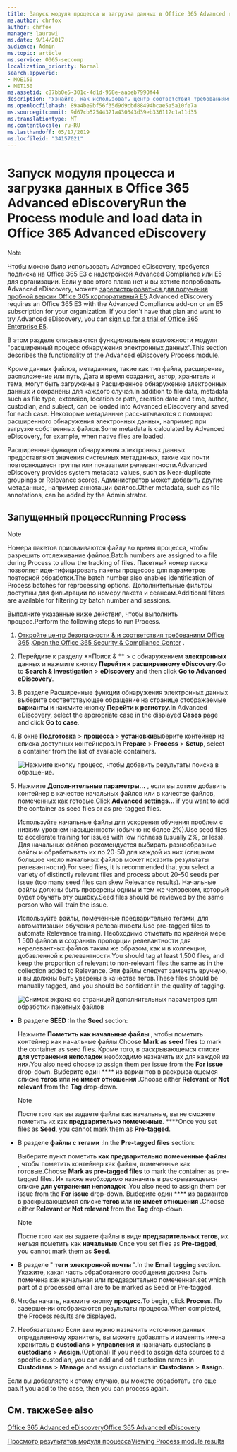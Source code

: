 ```yaml
---
title: Запуск модуля процесса и загрузка данных в Office 365 Advanced eDiscovery
ms.author: chrfox
author: chrfox
manager: laurawi
ms.date: 9/14/2017
audience: Admin
ms.topic: article
ms.service: O365-seccomp
localization_priority: Normal
search.appverid:
- MOE150
- MET150
ms.assetid: c87bb0e5-301c-4d1d-958e-aabeb7990f44
description: 'Узнайте, как использовать центр соответствия требованиям безопасности &amp; Office 365 для доступа к Office 365 Advanced eDiscovery и запуска модуля Process для случая.  '
ms.openlocfilehash: 89a4be9bf56f35d9d9cbd88494bcae5a5a10fe7a
ms.sourcegitcommit: 9d67cb52544321a430343d39eb336112c1a11d35
ms.translationtype: MT
ms.contentlocale: ru-RU
ms.lasthandoff: 05/17/2019
ms.locfileid: "34157021"
---
```

# <a name="run-the-process-module-and-load-data-in-office-365-advanced-ediscovery"></a><span data-ttu-id="00199-103">Запуск модуля процесса и загрузка данных в Office 365 Advanced eDiscovery</span><span class="sxs-lookup"><span data-stu-id="00199-103">Run the Process module and load data in Office 365 Advanced eDiscovery</span></span>

> [!NOTE]
> <span data-ttu-id="00199-p101">Чтобы можно было использовать Advanced eDiscovery, требуется подписка на Office 365 E3 с надстройкой Advanced Compliance или E5 для организации. Если у вас этого плана нет и вы хотите попробовать Advanced eDiscovery, можете [зарегистрироваться для получения пробной версии Office 365 корпоративный E5](https://go.microsoft.com/fwlink/p/?LinkID=698279).</span><span class="sxs-lookup"><span data-stu-id="00199-p101">Advanced eDiscovery requires an Office 365 E3 with the Advanced Compliance add-on or an E5 subscription for your organization. If you don't have that plan and want to try Advanced eDiscovery, you can [sign up for a trial of Office 365 Enterprise E5](https://go.microsoft.com/fwlink/p/?LinkID=698279).</span></span> 
  
<span data-ttu-id="00199-106">В этом разделе описываются функциональные возможности модуля "расширенный процесс обнаружения электронных данных".</span><span class="sxs-lookup"><span data-stu-id="00199-106">This section describes the functionality of the Advanced eDiscovery Process module.</span></span> 
  
<span data-ttu-id="00199-107">Кроме данных файлов, метаданные, такие как тип файла, расширение, расположение или путь, Дата и время создания, автор, хранитель и тема, могут быть загружены в Расширенное обнаружение электронных данных и сохранены для каждого случая.</span><span class="sxs-lookup"><span data-stu-id="00199-107">In addition to file data, metadata such as file type, extension, location or path, creation date and time, author, custodian, and subject, can be loaded into Advanced eDiscovery and saved for each case.</span></span> <span data-ttu-id="00199-108">Некоторые метаданные рассчитываются с помощью расширенного обнаружения электронных данных, например при загрузке собственных файлов.</span><span class="sxs-lookup"><span data-stu-id="00199-108">Some metadata is calculated by Advanced eDiscovery, for example, when native files are loaded.</span></span> 
  
<span data-ttu-id="00199-109">Расширенные функции обнаружения электронных данных предоставляют значения системных метаданных, такие как почти повторяющиеся группы или показатели релевантности.</span><span class="sxs-lookup"><span data-stu-id="00199-109">Advanced eDiscovery provides system metadata values, such as Near-duplicate groupings or Relevance scores.</span></span> <span data-ttu-id="00199-110">Администратор может добавить другие метаданные, например аннотации файлов.</span><span class="sxs-lookup"><span data-stu-id="00199-110">Other metadata, such as file annotations, can be added by the Administrator.</span></span> 
  
## <a name="running-process"></a><span data-ttu-id="00199-111">Запущенный процесс</span><span class="sxs-lookup"><span data-stu-id="00199-111">Running Process</span></span>

> [!NOTE]
> <span data-ttu-id="00199-112">Номера пакетов присваиваются файлу во время процесса, чтобы разрешить отслеживание файлов.</span><span class="sxs-lookup"><span data-stu-id="00199-112">Batch numbers are assigned to a file during Process to allow the tracking of files.</span></span> <span data-ttu-id="00199-113">Пакетный номер также позволяет идентифицировать пакеты процессов для параметров повторной обработки.</span><span class="sxs-lookup"><span data-stu-id="00199-113">The batch number also enables identification of Process batches for reprocessing options.</span></span> <span data-ttu-id="00199-114">Дополнительные фильтры доступны для фильтрации по номеру пакета и сеансам.</span><span class="sxs-lookup"><span data-stu-id="00199-114">Additional filters are available for filtering by batch number and sessions.</span></span> 
  
<span data-ttu-id="00199-115">Выполните указанные ниже действия, чтобы выполнить процесс.</span><span class="sxs-lookup"><span data-stu-id="00199-115">Perform the following steps to run Process.</span></span>
  
1. <span data-ttu-id="00199-116">[Откройте центр безопасности &amp; и соответствия требованиям Office 365](go-to-the-securitycompliance-center.md) .</span><span class="sxs-lookup"><span data-stu-id="00199-116">[Open the Office 365 Security &amp; Compliance Center](go-to-the-securitycompliance-center.md) .</span></span> 
    
2. <span data-ttu-id="00199-117">Перейдите к разделу \*\*Поиск &amp; \*\* \> с обнаружением **электронных** данных и нажмите кнопку **Перейти к расширенному eDiscovery**.</span><span class="sxs-lookup"><span data-stu-id="00199-117">Go to **Search &amp; investigation** \> **eDiscovery** and then click **Go to Advanced eDiscovery**.</span></span>
    
3. <span data-ttu-id="00199-118">В разделе Расширенные функции обнаружения электронных данных выберите соответствующее обращение на странице отображаемые **варианты** и нажмите кнопку **Перейти к регистру**.</span><span class="sxs-lookup"><span data-stu-id="00199-118">In Advanced eDiscovery, select the appropriate case in the displayed **Cases** page and click **Go to case**.</span></span>
    
4. <span data-ttu-id="00199-119">В окне **Подготовка** \> **процесса** \> **установки**выберите контейнер из списка доступных контейнеров.</span><span class="sxs-lookup"><span data-stu-id="00199-119">In **Prepare** \> **Process** \> **Setup**, select a container from the list of available containers.</span></span>
    
    ![Нажмите кнопку процесс, чтобы добавить результаты поиска в обращение.](media/50bdc55c-d378-4881-b302-31ef785fa359.png)
  
5. <span data-ttu-id="00199-121">Нажмите **Дополнительные параметры...** , если вы хотите добавить контейнер в качестве начальных файлов или в качестве файлов, помеченных как готовые.</span><span class="sxs-lookup"><span data-stu-id="00199-121">Click **Advanced settings...** if you want to add the container as seed files or as pre-tagged files.</span></span> 
    
    <span data-ttu-id="00199-122">Используйте начальные файлы для ускорения обучения проблем с низким уровнем насыщенности (обычно не более 2%).</span><span class="sxs-lookup"><span data-stu-id="00199-122">Use seed files to accelerate training for issues with low richness (usually 2%, or less).</span></span> <span data-ttu-id="00199-123">Для начальных файлов рекомендуется выбирать разнообразные файлы и обрабатывать их по 20-50 для каждой из них (слишком большое число начальных файлов может исказить результаты релевантности).</span><span class="sxs-lookup"><span data-stu-id="00199-123">For seed files, it is recommended that you select a variety of distinctly relevant files and process about 20-50 seeds per issue (too many seed files can skew Relevance results).</span></span> <span data-ttu-id="00199-124">Начальные файлы должны быть проверены одним и тем же человеком, который будет обучать эту ошибку.</span><span class="sxs-lookup"><span data-stu-id="00199-124">Seed files should be reviewed by the same person who will train the issue.</span></span>
    
    <span data-ttu-id="00199-125">Используйте файлы, помеченные предварительно тегами, для автоматизации обучения релевантности.</span><span class="sxs-lookup"><span data-stu-id="00199-125">Use pre-tagged files to automate Relevance training.</span></span> <span data-ttu-id="00199-126">Необходимо отметить по крайней мере 1 500 файлов и сохранить пропорции релевантности для нерелевантных файлов таким же образом, как и в коллекции, добавленной к релевантности.</span><span class="sxs-lookup"><span data-stu-id="00199-126">You should tag at least 1,500 files, and keep the proportion of relevant to non-relevant files the same as in the collection added to Relevance.</span></span> <span data-ttu-id="00199-127">Эти файлы следует замечать вручную, и вы должны быть уверены в качестве тегов.</span><span class="sxs-lookup"><span data-stu-id="00199-127">These files should be manually tagged, and you should be confident in the quality of tagging.</span></span>
    
    ![Снимок экрана со страницей дополнительных параметров для обработки пакетных файлов](media/3c25cb78-4484-41e5-bd34-3753c7ab6cf2.jpg)
  
  - <span data-ttu-id="00199-129">В разделе **SEED** :</span><span class="sxs-lookup"><span data-stu-id="00199-129">In the **Seed** section:</span></span> 
    
    <span data-ttu-id="00199-130">Нажмите **Пометить как начальные файлы** , чтобы пометить контейнер как начальные файлы.</span><span class="sxs-lookup"><span data-stu-id="00199-130">Choose **Mark as seed files** to mark the container as seed files.</span></span> <span data-ttu-id="00199-131">Кроме того, в раскрывающемся списке **для устранения неполадок** необходимо назначить их для каждой из них.</span><span class="sxs-lookup"><span data-stu-id="00199-131">You also need choose to assign them per issue from the **For issue** drop-down.</span></span> <span data-ttu-id="00199-132">Выберите один \*\*\*\* из вариантов в раскрывающемся списке **тегов** или **не имеет отношения** .</span><span class="sxs-lookup"><span data-stu-id="00199-132">Choose either **Relevant** or **Not relevant** from the **Tag** drop-down.</span></span> 
    
    > [!NOTE]
    > <span data-ttu-id="00199-133">После того как вы задаете файлы как начальные, вы не сможете пометить их как **предварительно помеченные**. \*\*\*\*</span><span class="sxs-lookup"><span data-stu-id="00199-133">Once you set files as **Seed**, you cannot mark them as **Pre-tagged**.</span></span> 
  
  - <span data-ttu-id="00199-134">В разделе **файлы с тегами** :</span><span class="sxs-lookup"><span data-stu-id="00199-134">In the **Pre-tagged files** section:</span></span> 
    
    <span data-ttu-id="00199-135">Выберите пункт пометить **как предварительно помеченные файлы** , чтобы пометить контейнер как файлы, помеченные как готовые.</span><span class="sxs-lookup"><span data-stu-id="00199-135">Choose **Mark as pre-tagged files** to mark the container as pre-tagged files.</span></span> <span data-ttu-id="00199-136">Их также необходимо назначить в раскрывающемся списке **для устранения неполадок** .</span><span class="sxs-lookup"><span data-stu-id="00199-136">You also need to assign them per issue from the **For issue** drop-down.</span></span> <span data-ttu-id="00199-137">Выберите один \*\*\*\* из вариантов в раскрывающемся списке **тегов** или **не имеет отношения** .</span><span class="sxs-lookup"><span data-stu-id="00199-137">Choose either **Relevant** or **Not relevant** from the **Tag** drop-down.</span></span> 
    
    > [!NOTE]
    > <span data-ttu-id="00199-138">После того как вы задаете файлы в виде **предварительных тегов**, их нельзя пометить как **начальные**.</span><span class="sxs-lookup"><span data-stu-id="00199-138">Once you set files as **Pre-tagged**, you cannot mark them as **Seed**.</span></span> 
  
  - <span data-ttu-id="00199-139">В разделе " **теги электронной почты** ".</span><span class="sxs-lookup"><span data-stu-id="00199-139">In the **Email tagging** section.</span></span> <span data-ttu-id="00199-140">Укажите, какая часть обработанного сообщения должна быть помечена как начальная или предварительно помеченная.</span><span class="sxs-lookup"><span data-stu-id="00199-140">set which part of a processed email are to be marked as Seed or Pre-tagged.</span></span> 
    
6. <span data-ttu-id="00199-141">Чтобы начать, нажмите кнопку **процесс**.</span><span class="sxs-lookup"><span data-stu-id="00199-141">To begin, click **Process**.</span></span> <span data-ttu-id="00199-142">По завершении отображаются результаты процесса.</span><span class="sxs-lookup"><span data-stu-id="00199-142">When completed, the Process results are displayed.</span></span>
    
7. <span data-ttu-id="00199-143">Необязательно Если вам нужно назначить источники данных определенному хранитель, вы можете добавлять и изменять имена хранитель в **custodians** \> **управления** и назначать custodians в **custodians** \> **Assign**.</span><span class="sxs-lookup"><span data-stu-id="00199-143">(Optional) If you need to assign data sources to a specific custodian, you can add and edit custodian names in **Custodians** \> **Manage** and assign custodians in **Custodians** \> **Assign**.</span></span> 
    
<span data-ttu-id="00199-144">Если вы добавляете к этому случаю, вы можете обработать его еще раз.</span><span class="sxs-lookup"><span data-stu-id="00199-144">If you add to the case, then you can process again.</span></span>
  
## <a name="see-also"></a><span data-ttu-id="00199-145">См. также</span><span class="sxs-lookup"><span data-stu-id="00199-145">See also</span></span>

[<span data-ttu-id="00199-146">Office 365 Advanced eDiscovery</span><span class="sxs-lookup"><span data-stu-id="00199-146">Office 365 Advanced eDiscovery</span></span>](office-365-advanced-ediscovery.md)
  
[<span data-ttu-id="00199-147">Просмотр результатов модуля процесса</span><span class="sxs-lookup"><span data-stu-id="00199-147">Viewing Process module results</span></span>](view-process-module-results-in-advanced-ediscovery.md)

